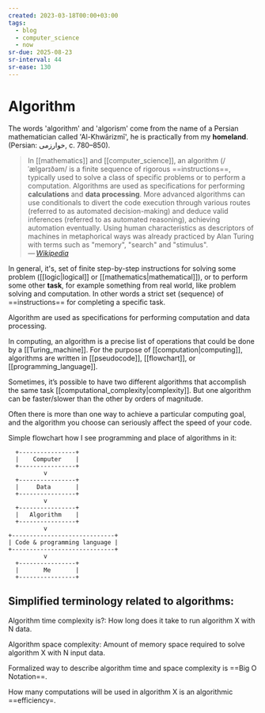 ```yaml
---
created: 2023-03-18T00:00+03:00
tags:
  - blog
  - computer_science
  - now
sr-due: 2025-08-23
sr-interval: 44
sr-ease: 130
---
```


# Algorithm

The words 'algorithm' and 'algorism' come from the name of a Persian mathematician called 'Al-Khwārizmī', he is practically from my **homeland**. (Persian: خوارزمی, c. 780–850).

> In [[mathematics]] and [[computer_science]], an algorithm (/ˈælɡərɪðəm/ is a finite sequence of rigorous ==instructions==, typically used to solve a class of specific problems or to perform a computation. Algorithms are used as specifications for performing **calculations** and **data processing**. More advanced algorithms can use conditionals to divert the code execution through various routes (referred to as automated decision-making) and deduce valid inferences (referred to as automated reasoning), achieving automation eventually. Using human characteristics as descriptors of machines in metaphorical ways was already practiced by Alan Turing with terms such as "memory", "search" and "stimulus".\
> — <cite>[Wikipedia](https://en.wikipedia.org/wiki/Algorithm)</cite> <!--SR:!2025-08-31,38,210-->

In general, it's, set of finite step-by-step instructions for solving some problem ([[logic|logical]] or [[mathematics|mathematical]]), or to perform some other **task**, for example something from real world, like problem solving and computation. In other words a strict set (sequence) of ==instructions== for completing a specific task. <!--SR:!2025-08-24,31,192-->

Algorithm are used as specifications for performing computation and data processing.

In computing, an algorithm is a precise list of operations that could be done by a [[Turing_machine]]. For the purpose of [[computation|computing]], algorithms are written in [[pseudocode]], [[flowchart]], or [[programming_language]].

Sometimes, it’s possible to have two different algorithms that accomplish the same task [[computational_complexity|complexity]]. But one algorithm can be faster/slower than the other by orders of magnitude.

Often there is more than one way to achieve a particular computing goal, and the algorithm you choose can seriously affect the speed of your code.

Simple flowchart how I see programming and place of algorithms in it:

```
  +----------------+
  |    Computer    |
  +----------------+
          v
  +----------------+
  |     Data       |
  +----------------+
          v
  +----------------+
  |   Algorithm    |
  +----------------+
          v
+-----------------------------+
| Code & programming language |
+-----------------------------+
          v
  +----------------+
  |       Me       |
  +----------------+
```

## Simplified terminology related to algorithms:

Algorithm time complexity is?:<wbr class="f"> How long does it take to run algorithm X with N data. <!--SR:!2025-08-23,30,232-->

Algorithm space complexity:<wbr class="f"> Amount of memory space required to solve algorithm X with N input data. <!--SR:!2025-07-31,7,192-->

Formalized way to describe algorithm time and space complexity is ==Big O Notation==. <!--SR:!2025-08-28,35,192-->

How many computations will be used in algorithm X is an algorithmic ==efficiency=. <!--SR:!2024-08-24,1,175-->
